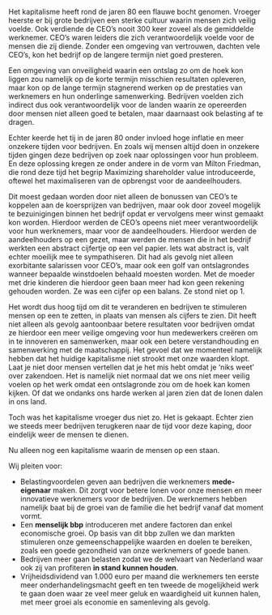Het kapitalisme heeft rond de jaren 80 een flauwe bocht genomen. Vroeger heerste
er bij grote bedrijven een sterke cultuur waarin mensen zich veilig voelde. Ook
verdiende de CEO’s nooit 300 keer zoveel als de gemiddelde werknemer. CEO’s
waren leiders die zich verantwoordelijk voelde voor de mensen die zij diende.
Zonder een omgeving van vertrouwen, dachten vele CEO’s, kon het bedrijf op de
langere termijn niet goed presteren.

Een omgeving van onveiligheid waarin een ontslag zo om de hoek kon liggen zou
namelijk op de korte termijn misschien resultaten opleveren, maar kon op de
lange termijn stagnerend werken op de prestaties van werknemers en hun
onderlinge samenwerking. Bedrijven voelden zich indirect dus ook
verantwoordelijk voor de landen waarin ze opereerden door mensen niet alleen
goed te betalen, maar daarnaast ook belasting af te dragen.

Echter keerde het tij in de jaren 80 onder invloed hoge inflatie en meer
onzekere tijden voor bedrijven. En zoals wij mensen altijd doen in onzekere
tijden gingen deze bedrijven op zoek naar oplossingen voor hun probleem. En deze
oplossing kregen ze onder andere in de vorm van Milton Friedman, die rond deze
tijd het begrip Maximizing shareholder value introduceerde, oftewel het
maximaliseren van de opbrengst voor de aandeelhouders.

Dit moest gedaan worden door niet alleen de bonussen van CEO’s te koppelen aan
de koersprijzen van bedrijven, maar ook door zoveel mogelijk te bezuinigingen
binnen het bedrijf opdat er vervolgens meer winst gemaakt kon worden. Hierdoor
werden de CEO’s opeens niet meer verantwoordelijk voor hun werknemers, maar voor
de aandeelhouders. Hierdoor werden de aandeelhouders op een gezet, maar werden
de mensen die in het bedrijf werkten een abstract cijfertje op een vel papier.
Iets wat abstract is, valt echter moeilijk mee te sympathiseren. Dit had als
gevolg niet alleen exorbitante salarissen voor CEO’s, maar ook een golf van
ontslagrondes wanneer bepaalde winstdoelen behaald moesten worden. Met de moeder
met drie kinderen die hierdoor geen baan meer had kon geen rekening gehouden
worden. Ze was een cijfer op een balans. Ze stond niet op 1.

Het wordt dus hoog tijd om dit te veranderen en bedrijven te stimuleren mensen
op een te zetten, in plaats van mensen als cijfers te zien. Dit heeft niet
alleen als gevolg aantoonbaar betere resultaten voor bedrijven omdat ze hierdoor
een meer veilige omgeving voor hun medewerkers creëren om in te innoveren en
samenwerken, maar ook een betere verstandhouding en samenwerking met de
maatschappij. Het gevoel dat we momenteel namelijk hebben dat het huidige
kapitalisme niet strookt met onze waarden klopt. Laat je niet door mensen
vertellen dat je het mis hebt omdat je ‘niks weet’ over zakendoen. Het is
namelijk niet normaal dat we ons niet meer veilig voelen op het werk omdat een
ontslagronde zou om de hoek kan komen kijken. Of dat we ondanks ons harde werken
al jaren zien dat de lonen dalen in ons land.

 Toch was het kapitalisme vroeger dus niet zo. Het is gekaapt. Echter zien we
 steeds meer bedrijven terugkeren naar de tijd voor deze kaping, door eindelijk
 weer de mensen te dienen.

Nu alleen nog een kapitalisme waarin de mensen op een staan. 

Wij pleiten voor:

- Belastingvoordelen geven aan bedrijven die werknemers __mede-eigenaar__ maken.
  Dit zorgt voor betere lonen voor onze mensen en meer innovatieve werknemers
  voor de bedrijven. De werknemers hebben namelijk baat bij de groei van de
  familie die het bedrijf vanaf dat moment vormt.
- Een __menselijk bbp__ introduceren met andere factoren dan enkel economische
  groei. Op basis van dit bbp zullen we dan markten stimuleren onze
  gemeenschappelijke waarden en doelen te bereiken, zoals een goede gezondheid
  van onze werknemers of goede banen.
- Bedrijven meer gaan belasten zodat we de welvaart van Nederland waar ook zij
  van profiteren __in stand kunnen houden__.
- Vrijheidsdividend van 1.000 euro per maand die werknemers ten eerste meer
  onderhandelingsmacht geeft en ten tweede de mogelijkheid werk te gaan doen
  waar ze veel meer geluk en waardigheid uit kunnen halen, met meer groei als
  economie en samenleving als gevolg.
